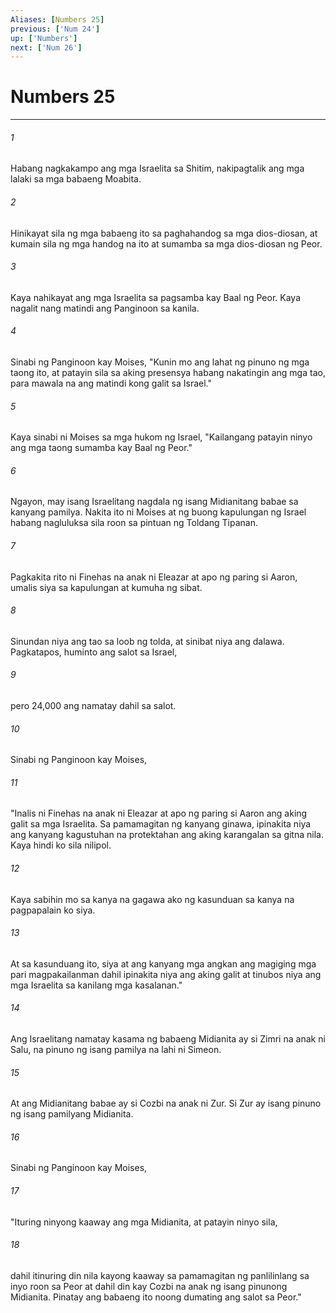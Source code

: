 ```yaml
---
Aliases: [Numbers 25]
previous: ['Num 24']
up: ['Numbers']
next: ['Num 26']
---
```

# Numbers 25

***

###### 1
Habang nagkakampo ang mga Israelita sa Shitim, nakipagtalik ang mga lalaki sa mga babaeng Moabita. 

###### 2
Hinikayat sila ng mga babaeng ito sa paghahandog sa mga dios-diosan, at kumain sila ng mga handog na ito at sumamba sa mga dios-diosan ng Peor. 

###### 3
Kaya nahikayat ang mga Israelita sa pagsamba kay Baal ng Peor. Kaya nagalit nang matindi ang Panginoon sa kanila. 

###### 4
Sinabi ng Panginoon kay Moises, "Kunin mo ang lahat ng pinuno ng mga taong ito, at patayin sila sa aking presensya habang nakatingin ang mga tao, para mawala na ang matindi kong galit sa Israel." 

###### 5
Kaya sinabi ni Moises sa mga hukom ng Israel, "Kailangang patayin ninyo ang mga taong sumamba kay Baal ng Peor." 

###### 6
Ngayon, may isang Israelitang nagdala ng isang Midianitang babae sa kanyang pamilya. Nakita ito ni Moises at ng buong kapulungan ng Israel habang nagluluksa sila roon sa pintuan ng Toldang Tipanan. 

###### 7
Pagkakita rito ni Finehas na anak ni Eleazar at apo ng paring si Aaron, umalis siya sa kapulungan at kumuha ng sibat. 

###### 8
Sinundan niya ang tao sa loob ng tolda, at sinibat niya ang dalawa. Pagkatapos, huminto ang salot sa Israel, 

###### 9
pero 24,000 ang namatay dahil sa salot. 

###### 10
Sinabi ng Panginoon kay Moises, 

###### 11
"Inalis ni Finehas na anak ni Eleazar at apo ng paring si Aaron ang aking galit sa mga Israelita. Sa pamamagitan ng kanyang ginawa, ipinakita niya ang kanyang kagustuhan na protektahan ang aking karangalan sa gitna nila. Kaya hindi ko sila nilipol. 

###### 12
Kaya sabihin mo sa kanya na gagawa ako ng kasunduan sa kanya na pagpapalain ko siya. 

###### 13
At sa kasunduang ito, siya at ang kanyang mga angkan ang magiging mga pari magpakailanman dahil ipinakita niya ang aking galit at tinubos niya ang mga Israelita sa kanilang mga kasalanan." 

###### 14
Ang Israelitang namatay kasama ng babaeng Midianita ay si Zimri na anak ni Salu, na pinuno ng isang pamilya na lahi ni Simeon. 

###### 15
At ang Midianitang babae ay si Cozbi na anak ni Zur. Si Zur ay isang pinuno ng isang pamilyang Midianita. 

###### 16
Sinabi ng Panginoon kay Moises, 

###### 17
"Ituring ninyong kaaway ang mga Midianita, at patayin ninyo sila, 

###### 18
dahil itinuring din nila kayong kaaway sa pamamagitan ng panlilinlang sa inyo roon sa Peor at dahil din kay Cozbi na anak ng isang pinunong Midianita. Pinatay ang babaeng ito noong dumating ang salot sa Peor."
